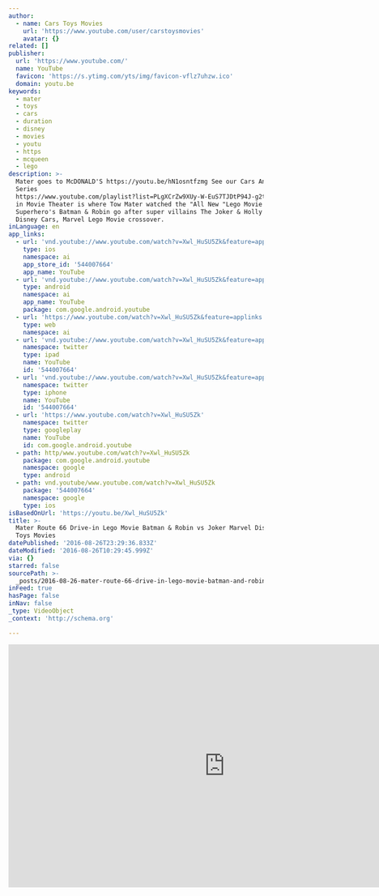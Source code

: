 ```yaml
---
author:
  - name: Cars Toys Movies
    url: 'https://www.youtube.com/user/carstoysmovies'
    avatar: {}
related: []
publisher:
  url: 'https://www.youtube.com/'
  name: YouTube
  favicon: 'https://s.ytimg.com/yts/img/favicon-vflz7uhzw.ico'
  domain: youtu.be
keywords:
  - mater
  - toys
  - cars
  - duration
  - disney
  - movies
  - youtu
  - https
  - mcqueen
  - lego
description: >-
  Mater goes to McDONALD'S https://youtu.be/hN1osntfzmg See our Cars Animated
  Series
  https://www.youtube.com/playlist?list=PLgXCrZw9XUy-W-EuS7TJDtP94J-g2t6eG Drive
  in Movie Theater is where Tow Mater watched the "All New "Lego Movie Short".
  Superhero's Batman & Robin go after super villains The Joker & Holly Quinn
  Disney Cars, Marvel Lego Movie crossover.
inLanguage: en
app_links:
  - url: 'vnd.youtube://www.youtube.com/watch?v=Xwl_HuSU5Zk&feature=applinks'
    type: ios
    namespace: ai
    app_store_id: '544007664'
    app_name: YouTube
  - url: 'vnd.youtube://www.youtube.com/watch?v=Xwl_HuSU5Zk&feature=applinks'
    type: android
    namespace: ai
    app_name: YouTube
    package: com.google.android.youtube
  - url: 'https://www.youtube.com/watch?v=Xwl_HuSU5Zk&feature=applinks'
    type: web
    namespace: ai
  - url: 'vnd.youtube://www.youtube.com/watch?v=Xwl_HuSU5Zk&feature=applinks'
    namespace: twitter
    type: ipad
    name: YouTube
    id: '544007664'
  - url: 'vnd.youtube://www.youtube.com/watch?v=Xwl_HuSU5Zk&feature=applinks'
    namespace: twitter
    type: iphone
    name: YouTube
    id: '544007664'
  - url: 'https://www.youtube.com/watch?v=Xwl_HuSU5Zk'
    namespace: twitter
    type: googleplay
    name: YouTube
    id: com.google.android.youtube
  - path: http/www.youtube.com/watch?v=Xwl_HuSU5Zk
    package: com.google.android.youtube
    namespace: google
    type: android
  - path: vnd.youtube/www.youtube.com/watch?v=Xwl_HuSU5Zk
    package: '544007664'
    namespace: google
    type: ios
isBasedOnUrl: 'https://youtu.be/Xwl_HuSU5Zk'
title: >-
  Mater Route 66 Drive-in Lego Movie Batman & Robin vs Joker Marvel Disney Cars
  Toys Movies
datePublished: '2016-08-26T23:29:36.833Z'
dateModified: '2016-08-26T10:29:45.999Z'
via: {}
starred: false
sourcePath: >-
  _posts/2016-08-26-mater-route-66-drive-in-lego-movie-batman-and-robin-vs-joker-m.md
inFeed: true
hasPage: false
inNav: false
_type: VideoObject
_context: 'http://schema.org'

---
```

<iframe src="https://cdn.embedly.com/widgets/media.html?src=https%3A%2F%2Fwww.youtube.com%2Fembed%2FXwl_HuSU5Zk%3Ffeature%3Doembed&amp;url=http%3A%2F%2Fwww.youtube.com%2Fwatch%3Fv%3DXwl_HuSU5Zk&amp;image=https%3A%2F%2Fi.ytimg.com%2Fvi%2FXwl_HuSU5Zk%2Fhqdefault.jpg&amp;key=b7d04c9b404c499eba89ee7072e1c4f7&amp;type=text%2Fhtml&amp;schema=youtube" width="854" height="480" scrolling="no" frameborder="0" allowfullscreen="" style=""></iframe>